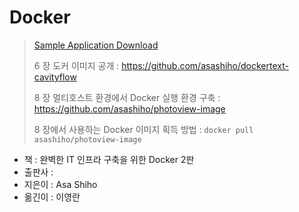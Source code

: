 # Docker

> [Sample Application Download](https://github.com/asashiho/dockertext2)
>
> 6 장 도커 이미지 공개 : https://github.com/asashiho/dockertext-cavityflow
>
> 8 장 멀티호스트 환경에서 Docker 실행 환경 구축 : https://github.com/asashiho/photoview-image
>
> 8 장에서 사용하는 Docker 이미지 획득 방법 : `docker pull asashiho/photoview-image`

- 책 : 완벽한 IT 인프라 구축을 위한 Docker 2판
- 출판사 : 
- 지은이 : Asa Shiho
- 옮긴이 : 이영란

